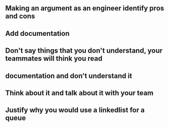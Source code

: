 ##

## Making an argument as an engineer identify pros and cons
## Add documentation

## Don't say things that you don't understand, your teammates will think you read
## documentation and don't understand it

## Think about it and talk about it with your team

## Justify why you would use a linkedlist for a queue

  
